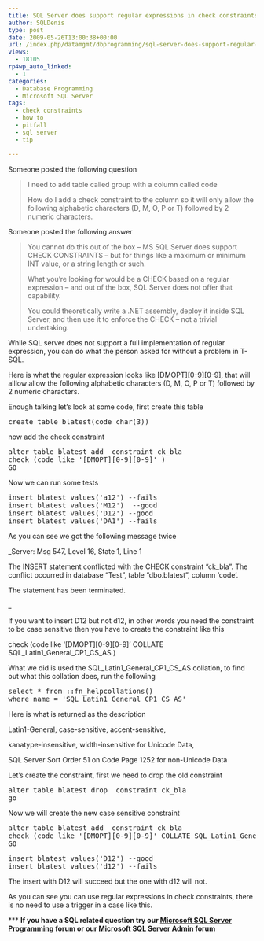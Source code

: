 ```yaml
---
title: SQL Server does support regular expressions in check constraints, triggers are not always needed
author: SQLDenis
type: post
date: 2009-05-26T13:00:38+00:00
url: /index.php/datamgmt/dbprogramming/sql-server-does-support-regular-expressi/
views:
  - 18105
rp4wp_auto_linked:
  - 1
categories:
  - Database Programming
  - Microsoft SQL Server
tags:
  - check constraints
  - how to
  - pitfall
  - sql server
  - tip

---
```

Someone posted the following question

> I need to add table called group with a column called code
> 
> How do I add a check constraint to the column so it will only allow the following alphabetic characters (D, M, O, P or T) followed by 2 numeric characters.

Someone posted the following answer

> You cannot do this out of the box &#8211; MS SQL Server does support CHECK CONSTRAINTS &#8211; but for things like a maximum or minimum INT value, or a string length or such.
> 
> What you&#8217;re looking for would be a CHECK based on a regular expression &#8211; and out of the box, SQL Server does not offer that capability.
> 
> You could theoretically write a .NET assembly, deploy it inside SQL Server, and then use it to enforce the CHECK &#8211; not a trivial undertaking.

While SQL server does not support a full implementation of regular expression, you can do what the person asked for without a problem in T-SQL.

Here is what the regular expression looks like \[DMOPT\]\[0-9\][0-9], that will alllow allow the following alphabetic characters (D, M, O, P or T) followed by 2 numeric characters.

Enough talking let&#8217;s look at some code, first create this table

<pre>create table blatest(code char(3))</pre>

now add the check constraint

<pre>alter table blatest add  constraint ck_bla 
check (code like '[DMOPT][0-9][0-9]' )
GO</pre>

Now we can run some tests

<pre>insert blatest values('a12') --fails
insert blatest values('M12')  --good
insert blatest values('D12') --good
insert blatest values('DA1') --fails</pre>

As you can see we got the following message twice
  
_Server: Msg 547, Level 16, State 1, Line 1
  
The INSERT statement conflicted with the CHECK constraint &#8220;ck_bla&#8221;. The conflict occurred in database &#8220;Test&#8221;, table &#8220;dbo.blatest&#8221;, column &#8216;code&#8217;.
  
The statement has been terminated.
  
_ 

If you want to insert D12 but not d12, in other words you need the constraint to be case sensitive then you have to create the constraint like this
  
check (code like &#8216;\[DMOPT\]\[0-9\][0-9]&#8217; COLLATE SQL\_Latin1\_General\_CP1\_CS_AS )

What we did is used the SQL\_Latin1\_General\_CP1\_CS_AS collation, to find out what this collation does, run the following

<pre>select * from ::fn_helpcollations()
where name = 'SQL_Latin1_General_CP1_CS_AS'</pre>

Here is what is returned as the description

Latin1-General, case-sensitive, accent-sensitive,
  
kanatype-insensitive, width-insensitive for Unicode Data,
  
SQL Server Sort Order 51 on Code Page 1252 for non-Unicode Data

Let&#8217;s create the constraint, first we need to drop the old constraint

<pre>alter table blatest drop  constraint ck_bla
go</pre>

Now we will create the new case sensitive constraint

<pre>alter table blatest add  constraint ck_bla 
check (code like '[DMOPT][0-9][0-9]' COLLATE SQL_Latin1_General_CP1_CS_AS )
GO</pre>

<pre>insert blatest values('D12') --good
insert blatest values('d12') --fails</pre>

The insert with D12 will succeed but the one with d12 will not.

As you can see you can use regular expressions in check constraints, there is no need to use a trigger in a case like this.



\*** **If you have a SQL related question try our [Microsoft SQL Server Programming][1] forum or our [Microsoft SQL Server Admin][2] forum**<ins></ins>

 [1]: http://forum.ltd.local/viewforum.php?f=17
 [2]: http://forum.ltd.local/viewforum.php?f=22
